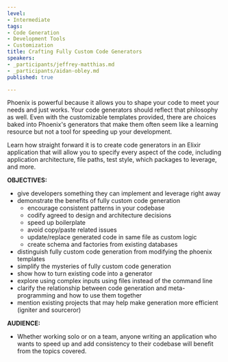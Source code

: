 ```yaml
---
level:
- Intermediate
tags:
- Code Generation
- Development Tools
- Customization
title: Crafting Fully Custom Code Generators
speakers:
- _participants/jeffrey-matthias.md
- _participants/aidan-obley.md
published: true

---
```

Phoenix is powerful because it allows you to shape your code to meet your needs and just works. Your code generators should reflect that philosophy as well. Even with the customizable templates provided, there are choices baked into Phoenix's generators that make them often seem like a learning resource but not a tool for speeding up your development.

Learn how straight forward it is to create code generators in an Elixir application that will allow you to specify every aspect of the code, including application architecture, file paths, test style, which packages to leverage, and more.

**OBJECTIVES:**
- give developers something they can implement and leverage right away
- demonstrate the benefits of fully custom code generation
    - encourage consistent patterns in your codebase
    - codify agreed to design and architecture decisions
    - speed up boilerplate
    - avoid copy/paste related issues
    - update/replace generated code in same file as custom logic
    - create schema and factories from existing databases
- distinguish fully custom code generation from modifying the phoenix templates
- simplify the mysteries of fully custom code generation
- show how to turn existing code into a generator
- explore using complex inputs using files instead of the command line
- clarify the relationship between code generation and meta-programming and how to use them together
- mention existing projects that may help make generation more efficient (igniter and sourceror)

**AUDIENCE:**
- Whether working solo or on a team, anyone writing an application who wants to speed up and add consistency to their codebase will benefit from the topics covered.
